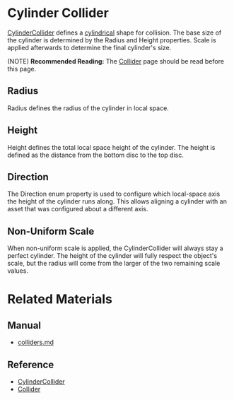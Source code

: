 # Cylinder Collider

[CylinderCollider](https://plasmaengine.github.io/PlasmaDocs/Plasma1/C++/code_reference/class_reference/cylindercollider.md) defines a [cylindrical](https://en.wikipedia.org/wiki/Cylinder ) shape for collision. The base size of the cylinder is determined by the Radius  and Height  properties. Scale is applied afterwards to determine the final cylinder's size.

(NOTE) **Recommended Reading:** The [Collider](https://plasmaengine.github.io/PlasmaDocs/Plasma1/Editor/physics/colliders.md) page should be read before this page.

## Radius
Radius  defines the radius of the cylinder in local space.

## Height
Height  defines the total local space height of the cylinder. The height is defined as the distance from the bottom disc to the top disc.

## Direction
The Direction enum property is used to configure which local-space axis the height of the cylinder runs along. This allows aligning a cylinder with an asset that was configured about a different axis.

## Non-Uniform Scale
When non-uniform scale is applied, the CylinderCollider will always stay a perfect cylinder. The height of the cylinder will fully respect the object's scale, but the radius will come from the larger of the two remaining scale values.

# Related Materials
## Manual
- [colliders.md](https://plasmaengine.github.io/PlasmaDocs/Plasma1/Editor/physics/colliders.md)

## Reference
- [CylinderCollider](https://plasmaengine.github.io/PlasmaDocs/Plasma1/C++/code_reference/class_reference/cylindercollider.md)
- [Collider](https://plasmaengine.github.io/PlasmaDocs/Plasma1/C++/code_reference/class_reference/collider.md) 

 